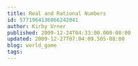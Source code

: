```yaml
---
title: Real and Rational Numbers
id: 5771964136066242041
author: Kirby Urner
published: 2009-12-24T04:33:00.000-08:00
updated: 2009-12-27T07:04:09.505-08:00
blog: world_game
tags: 
---
```


